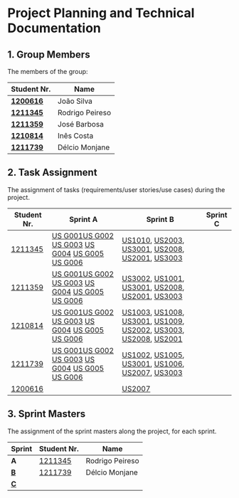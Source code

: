 # Project Planning and Technical Documentation

## 1. Group Members

The members of the group:

| Student Nr.                      | Name            |
|----------------------------------| --------------- |
| **[1200616](1200616/readme.md)** | João Silva     |
| **[1211345](1211345/readme.md)** | Rodrigo Peireso |
| **[1211359](1211359/readme.md)** | José Barbosa    |
| **[1210814](1210814/readme.md)** | Inês Costa      |
| **[1211739](1211739/readme.md)** | Délcio Monjane  |

## 2. Task Assignment

The assignment of tasks (requirements/user stories/use cases) during the project.

| Student Nr.                  | Sprint A                                                                                                                                                                                                                     | Sprint B                                                                                                                                                                                                                                                                                       | Sprint C |
|------------------------------|------------------------------------------------------------------------------------------------------------------------------------------------------------------------------------------------------------------------------|------------------------------------------------------------------------------------------------------------------------------------------------------------------------------------------------------------------------------------------------------------------------------------------------|----------|
| [1211345](1211345/readme.md) | [US G001](sprintA/us_g001/readme.md)[US G002](sprintA/us_g002/readme.md) [US G003](sprintA/us_g003/readme.md) [US G004](sprintA/us_g004/readme.md) [US G005](sprintA/us_g005/readme.md) [US G006](sprintA/us_g006/readme.md) | [US1010](sprintB/us_1010/readme.md), [US2003](sprintB/us_2003/readme.md), [US3001](sprintB/us_3001/readme.md), [US2008](sprintB/us_2008/readme.md), [US2001](sprintB/us_2001/readme.md), [US3003](sprintB/us_3003/readme.md)                                                                   |          |
| [1211359](1211359/readme.md) | [US G001](sprintA/us_g001/readme.md)[US G002](sprintA/us_g002/readme.md) [US G003](sprintA/us_g003/readme.md) [US G004](sprintA/us_g004/readme.md) [US G005](sprintA/us_g005/readme.md) [US G006](sprintA/us_g006/readme.md) | [US3002](sprintB/us_3002/readme.md), [US1001](sprintB/us_1001/readme.md), [US3001](sprintB/us_3001/readme.md), [US2008](sprintB/us_2008/readme.md), [US2001](sprintB/us_2001/readme.md), [US3003](sprintB/us_3003/readme.md)                                                                   |          |
| [1210814](1210814/readme.md) | [US G001](sprintA/us_g001/readme.md)[US G002](sprintA/us_g002/readme.md) [US G003](sprintA/us_g003/readme.md) [US G004](sprintA/us_g004/readme.md) [US G005](sprintA/us_g005/readme.md) [US G006](sprintA/us_g006/readme.md) | [US1003](sprintB/us_1003/readme.md), [US1008](sprintB/us_1008/readme.md), [US3001](sprintB/us_3001/readme.md), [US1009](sprintB/us_1009/readme.md), [US2002](sprintB/us_2002/readme.md), [US3003](sprintB/us_3003/readme.md), [US2008](sprintB/us_2008/readme.md), [US2001](us_2001/readme.md) |          |
| [1211739](1211739/readme.md) | [US G001](sprintA/us_g001/readme.md)[US G002](sprintA/us_g002/readme.md) [US G003](sprintA/us_g003/readme.md) [US G004](sprintA/us_g004/readme.md) [US G005](sprintA/us_g005/readme.md) [US G006](sprintA/us_g006/readme.md) | [US1002](sprintB/us_1004/readme.md), [US1005](sprintB/us_1005/readme.md), [US3001](sprintB/us_3001/readme.md), [US1006](sprintB/us_1006/readme.md), [US2007](sprintB/us_2007/readme.md), [US3003](sprintB/us_3003/readme.md)                                                                   |          |
| [1200616](1200616/readme.md) |                                                                                                                                                                                                                              | [US2007](sprintB/us_2007/readme.md)                                                                                                                                                                                                                                                            |          |

## 3. Sprint Masters

The assignment of the sprint masters along the project, for each sprint.

| Sprint                     | Student Nr.                  | Name            |
|----------------------------|------------------------------|-----------------|
| **A**                      | [1211345](1211345/readme.md) | Rodrigo Peireso |
| **[B](sprintB/readme.md)** | [1211739](1211739/readme.md) | Délcio Monjane  |
| **[C](sprintC/readme.md)** |                              |                 |
